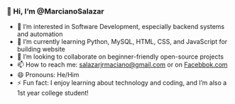 ### 👋 Hi, I’m @MarcianoSalazar  
- 👀 I’m interested in Software Development, especially backend systems and automation  
- 🌱 I’m currently learning Python, MySQL, HTML, CSS, and JavaScript for building website 
- 💞️ I’m looking to collaborate on beginner-friendly open-source projects  
- 📫 How to reach me: salazarjrmaciano@gmail.com or on [Facebbok.com](https://www.facebook.com/marciano.salazar.73)  
- 😄 Pronouns: He/Him  
- ⚡ Fun fact: I enjoy learning about technology and coding, and I’m also a 1st year college student!

<!---
MarcianoSalazar/MarcianoSalazar is a ✨ special ✨ repository because its `README.md` (this file) appears on your GitHub profile.
You can click the Preview link to take a look at your changes.
--->
